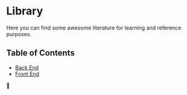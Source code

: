 # Library

Here you can find some awesome literature for learning and reference purposes.

## Table of Contents

- [Back End](back-end/README.md)
- [Front End](front-end/README.md)

🦄
